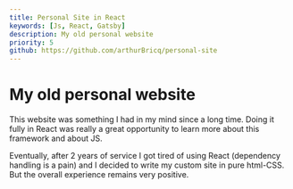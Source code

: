 ```yaml
---
title: Personal Site in React
keywords: [Js, React, Gatsby]
description: My old personal website 
priority: 5
github: https://github.com/arthurBricq/personal-site
---
```


# My old personal website

This website was something I had in my mind since a long time. Doing it fully in React was really a great opportunity to learn more about this framework and about JS.

Eventually, after 2 years of service I got tired of using React (dependency handling is a pain) and I decided to write my custom site in pure html-CSS. But the overall experience remains very positive.



